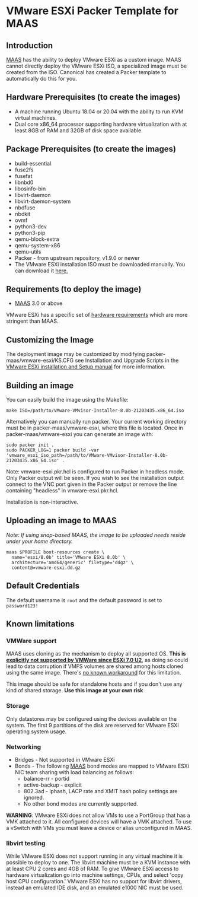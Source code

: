 # VMware ESXi Packer Template for MAAS

## Introduction

[MAAS](https://maas.io) has the ability to deploy VMware ESXi as a custom image. MAAS cannot directly deploy the VMware ESXi ISO, a specialized image must be created from the ISO. Canonical has created a Packer template to automatically do this for you.

## Hardware Prerequisites (to create the images)

* A machine running Ubuntu 18.04 or 20.04 with the ability to run KVM virtual machines.
* Dual core x86_64 processor supporting hardware virtualization with at least 8GB of RAM and 32GB of disk space available.

## Package Prerequisites (to create the images)

* build-essential
* fuse2fs
* fusefat
* libnbd0
* libosinfo-bin
* libvirt-daemon
* libvirt-daemon-system
* nbdfuse
* nbdkit
* ovmf
* python3-dev
* python3-pip
* qemu-block-extra
* qemu-system-x86
* qemu-utils
* Packer - from upstream repository, v1.9.0 or newer
* The VMware ESXi installation ISO must be downloaded manually. You can download it [here.](https://www.vmware.com/go/get-free-esxi)

## Requirements (to deploy the image)

* [MAAS](https://maas.io) 3.0 or above

VMware ESXi has a specific set of [hardware requirements](https://www.vmware.com/resources/compatibility/search.php) which are more stringent than MAAS.

## Customizing the Image

The deployment image may be customized by modifying packer-maas/vmware-esxi/KS.CFG see Installation and Upgrade Scripts in the [VMware ESXi installation and Setup manual](https://docs.vmware.com/en/VMware-vSphere/6.7/vsphere-esxi-67-installation-setup-guide.pdf) for more information.

## Building an image

You can easily build the image using the Makefile:

```shell
make ISO=/path/to/VMware-VMvisor-Installer-8.0b-21203435.x86_64.iso
```

Alternatively you can manually run packer. Your current working directory must be in packer-maas/vmware-esxi, where this file is located. Once in packer-maas/vmware-esxi you can generate an image with:

```shell
sudo packer init .
sudo PACKER_LOG=1 packer build -var 'vmware_esxi_iso_path=/path/to/VMware-VMvisor-Installer-8.0b-21203435.x86_64.iso' .
```

Note: vmware-esxi.pkr.hcl is configured to run Packer in headless mode. Only Packer output will be seen. If you wish to see the installation output connect to the VNC port given in the Packer output or remove the line containing "headless" in vmware-esxi.pkr.hcl.

Installation is non-interactive.

## Uploading an image to MAAS

_Note: If using snap-based MAAS, the image to be uploaded needs reside under your home directory._

```shell
maas $PROFILE boot-resources create \
  name='esxi/8.0b' title='VMware ESXi 8.0b' \
  architecture='amd64/generic' filetype='ddgz' \
  content@=vmware-esxi.dd.gz
```
## Default Credentials

The default username is ```root``` and the default password is set to ```password123!```

## Known limitations

### VMWare support

MAAS uses cloning as the mechanism to deploy all supported OS. **This is [explicitly not supported by VMWare since ESXi 7.0 U2](https://kb.vmware.com/s/article/84280)**, as doing so could lead to data corruption if VMFS volumes are shared among hosts cloned using the same image. There's [no known workaround](https://kb.vmware.com/s/article/84349) for this limitation.

This image should be safe for standalone hosts and if you don't use any kind of shared storage.
**Use this image at your own risk**

### Storage

Only datastores may be configured using the devices available on the system. The first 9 partitions of the disk are reserved for VMware ESXi operating system usage.

### Networking

* Bridges - Not supported in VMware ESXi
* Bonds - The following [MAAS](https://maas.io) bond modes are mapped to VMware ESXi NIC team sharing with load balancing as follows:
  * balance-rr - portid
  * active-backup - explicit
  * 802.3ad - iphash, LACP rate and XMIT hash policy settings are ignored.
  * No other bond modes are currently supported.

**WARNING**: VMware ESXi does not allow VMs to use a PortGroup that has a VMK attached to it. All configured devices will have a VMK attached. To use a vSwitch with VMs you must leave a device or alias unconfigured in MAAS.

### libvirt testing

While VMware ESXi does not support running in any virtual machine it is possible to deploy to one. The libvirt machine must be a KVM instance with at least CPU 2 cores and 4GB of RAM. To give VMware ESXi access to hardware virtualization go into machine settings, CPUs, and select 'copy host CPU configuration.' VMware ESXi has no support for libvirt drivers, instead an emulated IDE disk, and an emulated e1000 NIC must be used.
